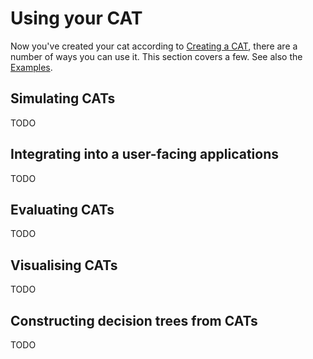 # Using your CAT

Now you've created your cat according to [Creating a CAT](@ref), there are
a number of ways you can use it. This section covers a few. See also the [Examples](@ref).

## Simulating CATs

TODO

## Integrating into a user-facing applications

TODO

## Evaluating CATs

TODO

## Visualising CATs

TODO

## Constructing decision trees from CATs

TODO

